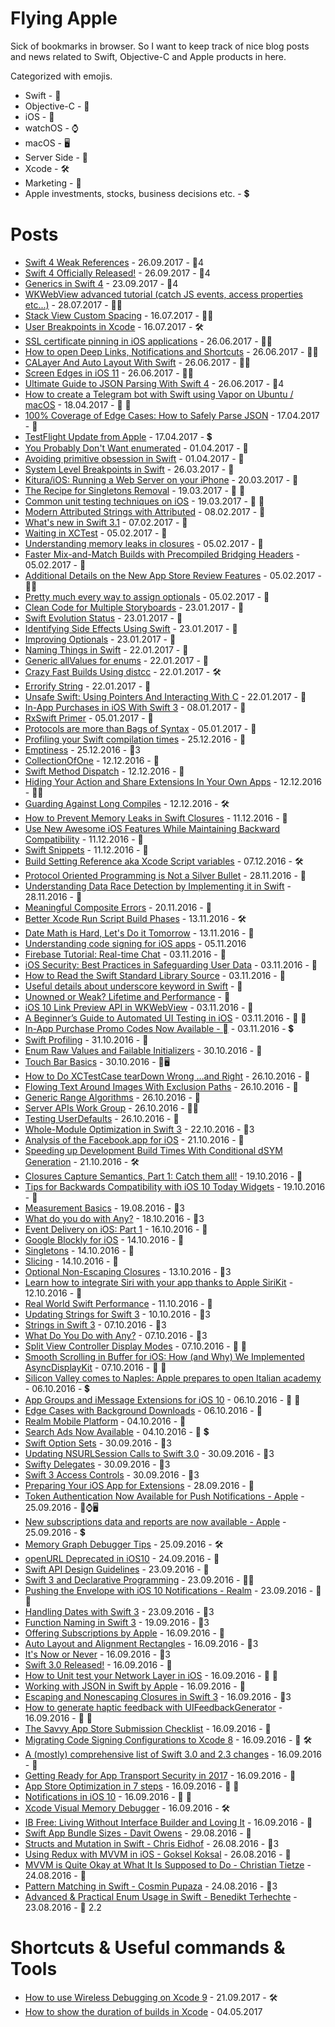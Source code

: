 # Flying Apple

Sick of bookmarks in browser. So I want to keep track of nice blog posts and news related to Swift, Objective-C and Apple products in here.

Categorized with emojis.

 * Swift - 🔶
 * Objective-C - 🔷
 * iOS - 📱
 * watchOS - ⌚
 * macOS - 🖥
 * Server Side - 🔭
 * Xcode - 🛠
 * Marketing - 🎯
 * Apple investments, stocks, business decisions etc. - 💲

# Posts
- [Swift 4 Weak References](https://www.mikeash.com/pyblog/friday-qa-2017-09-22-swift-4-weak-references.html) - 26.09.2017 - 🔶4
- [Swift 4 Officially Released!](https://swift.org/blog/swift-4-0-released/) - 26.09.2017 - 🔶4
- [Generics in Swift 4](https://theswiftpost.co/generics-swift-4/) - 23.09.2017 - 🔶4
- [WKWebView advanced tutorial (catch JS events, access properties etc...)](https://mislavjavor.github.io/2016-03-08/WKWebView-advanced-tutorial/) - 28.07.2017 - 🔶📱
- [Stack View Custom Spacing](https://useyourloaf.com/blog/stack-view-custom-spacing/) - 16.07.2017 - 🔶📱
- [User Breakpoints in Xcode](https://pspdfkit.com/blog/2017/user-breakpoints-in-xcode/) - 16.07.2017 - 🛠
- [SSL certificate pinning in iOS applications](https://www.bugsee.com/blog/ssl-certificate-pinning-in-mobile-applications/) - 26.06.2017 - 🔶📱
- [How to open Deep Links, Notifications and Shortcuts](https://medium.com/ios-os-x-development/ios-how-to-open-deep-links-notifications-and-shortcuts-253fb38e1696) - 26.06.2017 - 🔶📱
- [CALayer And Auto Layout With Swift](https://marcosantadev.com/calayer-auto-layout-swift/) - 26.06.2017 - 🔶📱
- [Screen Edges in iOS 11](https://littlebitesofcocoa.com/310-screen-edges-in-ios-11) - 26.06.2017 - 🔶📱
- [Ultimate Guide to JSON Parsing With Swift 4](http://benscheirman.com/2017/06/ultimate-guide-to-json-parsing-with-swift-4/) - 26.06.2017 - 🔶4
- [How to create a Telegram bot with Swift using Vapor on Ubuntu / macOS](https://www.fabriziobrancati.com/posts/how-create-telegram-bot-swift-vapor-ubuntu-macos) - 18.04.2017 - 🔶 🔭
- [100% Coverage of Edge Cases: How to Safely Parse JSON](http://qualitycoding.org/parse-json-edge-cases/) - 17.04.2017 - 🔶
- [TestFlight Update from Apple](https://developer.apple.com/news/?id=04112017a) - 17.04.2017 - 💲
- [You Probably Don't Want enumerated](http://khanlou.com/2017/03/you-probably-don't-want-enumerated/) - 01.04.2017 - 🔶
- [Avoiding primitive obsession in Swift](https://medium.com/compileswift/avoiding-primitive-obsession-in-swift-5325b65d521e) - 01.04.2017 - 🔶
- [System Level Breakpoints in Swift](http://indiestack.com/2017/03/system-level-breakpoints-in-swift/) - 26.03.2017 - 🔶
- [Kitura/iOS: Running a Web Server on your iPhone](https://developer.ibm.com/swift/2017/03/13/kitura-ios/) - 20.03.2017 - 🔶
- [The Recipe for Singletons Removal](http://albertodebortoli.com/blog/2017/03/15/The-recipe-for-Singletons-removal/) - 19.03.2017 - 🔶 🔹
- [Common unit testing techniques on iOS](http://www.marisibrothers.com/2017/03/common-unit-testing-techniques-on-ios.html) - 19.03.2017 - 🔶 📱
- [Modern Attributed Strings with Attributed](https://littlebitesofcocoa.com/293-modern-attributed-strings-with-attributed) - 08.02.2017 - 🔶
- [What's new in Swift 3.1](https://www.hackingwithswift.com/swift3-1) - 07.02.2017 - 🔶
- [Waiting in XCTest](http://masilotti.com/xctest-waiting/) - 05.02.2017 - 🔶
- [Understanding memory leaks in closures](https://medium.com/compileswift/understanding-memory-leaks-in-closures-48207214cba#.i9bthntz7) - 05.02.2017 - 🔶
- [Faster Mix-and-Match Builds with Precompiled Bridging Headers](https://swift.org/blog/bridging-pch/) - 05.02.2017 - 🔶
- [Additional Details on the New App Store Review Features](http://daringfireball.net/2017/01/new_app_store_review_features) - 05.02.2017 - 📱💲
- [Pretty much every way to assign optionals](http://ericasadun.com/2017/01/25/pretty-much-every-way-to-assign-optionals/) - 05.02.2017 - 🔶
- [Clean Code for Multiple Storyboards](https://medium.com/@gurdeep060289/clean-code-for-multiple-storyboards-c64eb679dbf6#.2in5u59n1) - 23.01.2017 - 🔶
- [Swift Evolution Status](https://apple.github.io/swift-evolution/) - 23.01.2017 - 🔶
- [Identifying Side Effects Using Swift](https://medium.com/developermind/identifying-side-effects-using-swift-b1ce3a7950ae#.lsxjbvrix) - 23.01.2017 - 🔶
- [Improving Optionals](http://www.russbishop.net/improving-optionals) - 23.01.2017 - 🔶
- [Naming Things in Swift](https://ashfurrow.com/blog/naming-things-in-swift/) - 22.01.2017 - 🔶
- [Generic allValues for enums](https://theswiftdev.com/2017/01/05/18-swift-gist-generic-allvalues-for-enums/) - 22.01.2017 - 🔶
- [Crazy Fast Builds Using distcc](https://pspdfkit.com/blog/2017/crazy-fast-builds-using-distcc/) - 22.01.2017 - 🛠
- [Errorify String](https://swifting.io/blog/2017/01/08/32-errorify-string/) - 22.01.2017 - 🔶
- [Unsafe Swift: Using Pointers And Interacting With C](https://www.raywenderlich.com/148569/unsafe-swift) - 22.01.2017 - 🔶
- [In-App Purchases in iOS With Swift 3](https://code.tutsplus.com/tutorials/in-app-purchase-tutorial-with-swift-3-ios-sdk--cms-27595) - 08.01.2017 - 🔶
- [RxSwift Primer](https://www.caseyliss.com/2016/12/15/rxswift-primer-part-1) - 05.01.2017 - 🔶
- [Protocols are more than Bags of Syntax](https://oleb.net/blog/2016/12/protocols-have-semantics/) - 05.01.2017 - 🔶
- [Profiling your Swift compilation times](http://irace.me/swift-profiling) - 25.12.2016 - 🔶
- [Emptiness](http://khanlou.com/2016/10/emptiness/) - 25.12.2016 - 🔶3
- [CollectionOfOne](https://swiftunboxed.com/open-source/CollectionOfOne/) - 12.12.2016 - 🔶
- [Swift Method Dispatch](https://www.raizlabs.com/dev/2016/12/swift-method-dispatch/) - 12.12.2016 - 🔶
- [Hiding Your Action and Share Extensions In Your Own Apps](https://pspdfkit.com/blog/2016/hiding-action-share-extensions-in-your-own-apps/) - 12.12.2016 - 🔶📱
- [Guarding Against Long Compiles](http://khanlou.com/2016/12/guarding-against-long-compiles/) - 12.12.2016 - 🛠
- [How to Prevent Memory Leaks in Swift Closures](http://blog.stablekernel.com/how-to-prevent-memory-leaks-in-swift-closures) - 11.12.2016 - 🔶
- [Use New Awesome iOS Features While Maintaining Backward Compatibility](https://medium.com/swiftly-swift/use-new-awesome-ios-features-while-maintaining-backward-compatibility-24942d1a5ef2#.ns9c7cr8p) - 11.12.2016 - 🔶
- [Swift Snippets](https://medium.com/swift-snippets/swift-snippets-1e9a9779e024#.panrzi9va) - 11.12.2016 - 🔶
- [Build Setting Reference aka Xcode Script variables](http://help.apple.com/xcode/mac/8.0/#/itcaec37c2a6) - 07.12.2016 - 🛠
- [Protocol Oriented Programming is Not a Silver Bullet](http://chris.eidhof.nl/post/protocol-oriented-programming/) - 28.11.2016 - 🔶
- [Understanding Data Race Detection by Implementing it in Swift](http://blog.benjamin-encz.de/post/understanding-data-race-detection-by-implementing-in-swift) - 28.11.2016 - 🔶
- [Meaningful Composite Errors](https://medium.com/@IanKeen/meaningful-composite-errors-3146f191ff28#.fwusnwjfr) - 20.11.2016 - 🔶
- [Better Xcode Run Script Build Phases](http://www.mokacoding.com/blog/better-build-phase-scripts/) - 13.11.2016 - 🛠
- [Date Math is Hard, Let's Do it Tomorrow](http://www.atomicbird.com/blog/date-math-is-hard-lets-do-it-tomorrow) - 13.11.2016 - 🔶
- [Understanding code signing for iOS apps](https://engineering.nodesagency.com/articles/iOS/Understanding-code-signing-for-iOS-apps/) - 05.11.2016
- [Firebase Tutorial: Real-time Chat](https://www.raywenderlich.com/140836/firebase-tutorial-real-time-chat-2) - 03.11.2016 - 🔶
- [iOS Security: Best Practices in Safeguarding User Data](https://www.codementor.io/ios/tutorial/ios-security-best-practice-safeguarding-user-data-in-ios) - 03.11.2016 - 📱
- [How to Read the Swift Standard Library Source](https://oleb.net/blog/2016/10/swift-stdlib-source/) - 03.11.2016 - 🔶
- [Useful details about underscore keyword in Swift](https://rainsoft.io/useful-details-about-underscore-keyword-in-swift/) - 🔶
- [Unowned or Weak? Lifetime and Performance](https://www.uraimo.com/2016/10/27/unowned-or-weak-lifetime-and-performance/) - 🔶
- [iOS 10 Link Preview API in WKWebView](https://webkit.org/blog/7016/ios-10-link-preview-api-in-wkwebview/) - 03.11.2016 - 🔶
- [A Beginner’s Guide to Automated UI Testing in iOS](http://www.appcoda.com/automated-ui-test) - 03.11.2016 - 📱 🔶
- [In-App Purchase Promo Codes Now Available - ](https://developer.apple.com/news/?id=10282016a) - 03.11.2016 - 💲
- [Swift Profiling](http://irace.me/swift-profiling) - 31.10.2016 - 🔶
- [Enum Raw Values and Failable Initializers](http://useyourloaf.com/blog/enum-raw-values-and-failable-initializers/) - 30.10.2016 - 🔶
- [Touch Bar Basics](https://littlebitesofcocoa.com/281-touch-bar-basics) - 30.10.2016 - 🔶🖥
- [How to Do XCTestCase tearDown Wrong …and Right](http://qualitycoding.org/teardown/) - 26.10.2016 - 🔶
- [Flowing Text Around Images With Exclusion Paths](https://littlebitesofcocoa.com/280-flowing-text-around-images-with-exclusion-paths) - 26.10.2016 - 🔶
- [Generic Range Algorithms](https://oleb.net/blog/2016/10/generic-range-algorithms/) - 26.10.2016 - 🔶
- [Server APIs Work Group](https://swift.org/blog/server-api-workgroup/) - 26.10.2016 - 🔶💲
- [Testing UserDefaults](http://www.figure.ink/blog/2016/10/15/testing-userdefaults) - 26.10.2016 - 🔶
- [Whole-Module Optimization in Swift 3](https://swift.org/blog/whole-module-optimizations/) - 22.10.2016 - 🔶3
- [Analysis of the Facebook.app for iOS](http://blog.timac.org/?p=1303) - 21.10.2016 - 📱
- [Speeding up Development Build Times With Conditional dSYM Generation](http://holko.pl/2016/10/18/dsym-debug/) - 21.10.2016 - 🛠
- [Closures Capture Semantics, Part 1: Catch them all!](http://alisoftware.github.io/swift/closures/2016/07/25/closure-capture-1/) - 19.10.2016 - 🔶
- [Tips for Backwards Compatibility with iOS 10 Today Widgets](https://kristina.io/backwards-compatibility-with-ios-10-today-widgets/) - 19.10.2016 - 📱
- [Measurement Basics](https://littlebitesofcocoa.com/276-measurement-basics) - 19.08.2016 - 🔶3
- [What do you do with Any?](https://makeapppie.com/2016/09/26/what-do-you-do-with-any/) - 18.10.2016 - 🔶3
- [Event Delivery on iOS: Part 1](https://medium.com/bpxl-craft/event-delivery-on-ios-part-1-8e68b3a3f423#.gi88l2xmj) - 16.10.2016 - 📱
- [Google Blockly for iOS](https://developers.googleblog.com/2016/10/blockly-for-ios.html) - 14.10.2016 - 📱
- [Singletons](http://fatalerror.fm/episodes/2016/10/10/6-singletons) - 14.10.2016 - 🔶
- [Slicing](http://khanlou.com/2016/10/slicing/) - 14.10.2016 - 🔶
- [Optional Non-Escaping Closures](https://oleb.net/blog/2016/10/optional-non-escaping-closures/) - 13.10.2016 - 🔶3
- [Learn how to integrate Siri with your app thanks to Apple SiriKit](http://www.ymedialabs.com/apple-sirikit/) - 12.10.2016 - 📱
- [Real World Swift Performance](https://realm.io/news/real-world-swift-performance/) - 11.10.2016 - 🔶
- [Updating Strings for Swift 3](http://useyourloaf.com/blog/updating-strings-for-swift-3/) - 10.10.2016 - 🔶3
- [Strings in Swift 3](https://oleb.net/blog/2016/08/swift-3-strings/) - 07.10.2016 - 🔶3
- [What Do You Do with Any?](https://makeapppie.com/2016/09/26/what-do-you-do-with-any) - 07.10.2016 - 🔶3
- [Split View Controller Display Modes](http://useyourloaf.com/blog/split-view-controller-display-modes/) - 07.10.2016 - 📱 🔶
- [Smooth Scrolling in Buffer for iOS: How (and Why) We Implemented AsyncDisplayKit](https://overflow.buffer.com/2016/10/04/implementing-asyncdisplaykit-within-buffer-ios/) - 07.10.2016 - 📱 🔷
- [Silicon Valley comes to Naples: Apple prepares to open Italian academy](https://www.theguardian.com/world/2016/oct/05/apple-academy-naples-italy-san-giovanni-tim-cook) - 06.10.2016 - 💲
- [App Groups and iMessage Extensions for iOS 10](http://tackmobile.com/blog/App-Groups-and-iMessage-Extensions-for-iOS-10.html) - 06.10.2016 - 🔶 📱 
- [Edge Cases with Background Downloads](http://benscheirman.com/2016/10/background-downloads/) - 06.10.2016 - 📱
- [Realm Mobile Platform](https://realm.io/products/realm-mobile-platform/) - 04.10.2016 - 📱
- [Search Ads Now Available](https://developer.apple.com/news/?id=09282016a) - 04.10.2016 - 📱 💲
- [Swift Option Sets](https://oleb.net/blog/2016/09/swift-option-sets/) - 30.09.2016 - 🔶3
- [Updating NSURLSession Calls to Swift 3.0](https://grokswift.com/updating-nsurlsession-to-swift-3-0/) - 30.09.2016 - 🔶3
- [Swifty Delegates](http://khanlou.com/2016/09/swifty-delegates/) - 30.09.2016 - 🔶3
- [Swift 3 Access Controls](http://useyourloaf.com/blog/swift-3-access-controls/) - 30.09.2016 - 🔶3
- [Preparing Your iOS App for Extensions](https://www.raizlabs.com/dev/2016/09/preparing-ios-app-for-extensions/) - 28.09.2016 - 📱
- [Token Authentication Now Available for Push Notifications - Apple](https://developer.apple.com/news/?id=09222016a) - 25.09.2016 - 📱⌚🖥
- [New subscriptions data and reports are now available - Apple](https://itunespartner.apple.com/en/apps/news/5721783) - 25.09.2016 - 💲
- [Memory Graph Debugger Tips](http://inessential.com/2016/09/22/memory_graph_debugger_tips) - 25.09.2016 - 🛠
- [openURL Deprecated in iOS10](http://useyourloaf.com/blog/openurl-deprecated-in-ios10/) - 24.09.2016 - 📱
- [Swift API Design Guidelines](https://swift.org/documentation/api-design-guidelines/) - 23.09.2016 - 🔶
- [Swift 3 and Declarative Programming](https://possiblemobile.com/2016/09/swift-3-declarative-programming/) - 23.09.2016 - 📱🔶
- [Pushing the Envelope with iOS 10 Notifications - Realm](https://realm.io/news/tryswift-ellen-shapiro-pushing-envelope-ios-10-notifications/) - 23.09.2016 - 📱🔶
- [Handling Dates with Swift 3](http://dev.iachieved.it/iachievedit/handling-dates-with-swift-3-0/) - 23.09.2016 - 🔶3
- [Function Naming in Swift 3](http://inaka.net/blog/2016/09/16/function-naming-in-swift-3/) - 19.09.2016 - 🔶3
- [Offering Subscriptions by Apple](https://developer.apple.com/app-store/subscriptions/) - 16.09.2016 - 📱
- [Auto Layout and Alignment Rectangles](http://useyourloaf.com/blog/auto-layout-and-alignment-rectangles/) - 16.09.2016 - 🔶3
- [It's Now or Never](http://ericasadun.com/2016/09/06/its-now-or-never/) - 16.09.2016 - 🔶3
- [Swift 3.0 Released!](https://swift.org/blog/swift-3-0-released/) - 16.09.2016 - 🔶
- [How to Unit test your Network Layer in iOS](http://hoangtran.me/ios/testing/2016/09/12/unit-test-network-layer-in-ios/) - 16.09.2016 - 🔶 📱
- [Working with JSON in Swift by Apple](https://developer.apple.com/swift/blog/?id=37) - 16.09.2016 - 🔶
- [Escaping and Nonescaping Closures in Swift 3](https://swiftunboxed.com/lang/closures-escaping-noescape-swift3) - 16.09.2016 - 🔶3
- [How to generate haptic feedback with UIFeedbackGenerator](https://www.hackingwithswift.com/example-code/uikit/how-to-generate-haptic-feedback-with-uifeedbackgenerator) - 16.09.2016 - 🔶 📱
- [The Savvy App Store Submission Checklist](https://quip.com/FtjnAWlMMnJS) - 16.09.2016 - 📱
- [Migrating Code Signing Configurations to Xcode 8](https://pewpewthespells.com/blog/migrating_code_signing.html) - 16.09.2016 - 📱 🛠
- [A (mostly) comprehensive list of Swift 3.0 and 2.3 changes](https://buildingvts.com/a-mostly-comprehensive-list-of-swift-3-0-and-2-3-changes-193b904bb5b1#.rtu93uihd) - 16.09.2016 - 🔶
- [Getting Ready for App Transport Security in 2017](https://nabla-c0d3.github.io/blog/2016/08/14/ats-enforced-2017/) - 16.09.2016 - 📱
- [App Store Optimization in 7 steps](http://www.littlemsmobile.com/make-your-ios-app-successful-in-the-app-store-aso-in-7-steps/) - 16.09.2016 - 📱 🎯
- [Notifications in iOS 10](https://swifting.io/blog/2016/08/22/23-notifications-in-ios-10/) - 16.09.2016 - 📱 🔶
- [Xcode Visual Memory Debugger](http://useyourloaf.com/blog/xcode-visual-memory-debugger) - 16.09.2016 - 🛠
- [IB Free: Living Without Interface Builder and Loving It](https://www.raizlabs.com/dev/2016/08/ib-free-living-without-interface-builder) - 16.09.2016 - 🔶
- [Swift App Bundle Sizes - Davit Owens](http://owensd.io/blog/swift-app-size-bundles/) - 29.08.2016 - 🔶
- [Structs and Mutation in Swift - Chris Eidhof](http://chris.eidhof.nl/post/structs-and-mutation-in-swift/) - 26.08.2016 - 🔶3
- [Using Redux with MVVM in iOS - Goksel Koksal](https://medium.com/@gokselkoksal/using-redux-with-mvvm-on-ios-18212454d676#.mm25yv5tl) - 26.08.2016 - 📱
- [MVVM is Quite Okay at What It Is Supposed to Do - Christian Tietze](https://christiantietze.de/posts/2016/08/mvvm-is-okay-for-what-it-does/) - 24.08.2016 - 📱
- [Pattern Matching in Swift - Cosmin Pupaza](https://www.raywenderlich.com/134844/pattern-matching-in-swift) - 24.08.2016 - 🔶3
- [Advanced & Practical Enum Usage in Swift - Benedikt Terhechte](https://appventure.me/2015/10/17/advanced-practical-enum-examples/) - 23.08.2016 - 🔶 2.2

# Shortcuts & Useful commands & Tools

- [How to use Wireless Debugging on Xcode 9](https://medium.com/swiftist/wireless-debugging-xcode-b6e98e26e022) - 21.09.2017 - 🛠
- [How to show the duration of builds in Xcode](http://tonyarnold.com/2016/04/20/xcode-build-duration.html) - 04.05.2017

